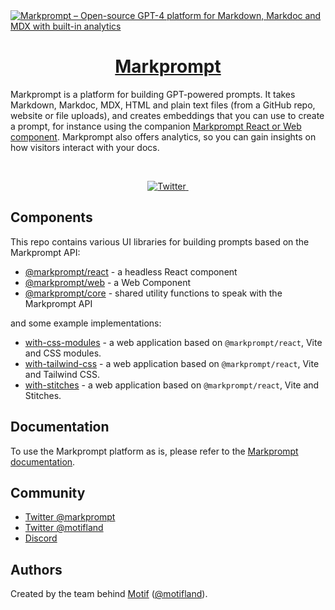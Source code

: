 <a href="https://markprompt.com">
  <img alt="Markprompt – Open-source GPT-4 platform for Markdown, Markdoc and MDX with built-in analytics" src="https://user-images.githubusercontent.com/504893/227404383-62737a47-72ab-4426-b7b3-83db5b836ebb.png">
  <h1 align="center">Markprompt</h1>
</a>

Markprompt is a platform for building GPT-powered prompts. It takes Markdown, Markdoc, MDX, HTML and plain text files (from a GitHub repo, website or file uploads), and creates embeddings that you can use to create a prompt, for instance using the companion [Markprompt React or Web component](https://markprompt.com/docs#components). Markprompt also offers analytics, so you can gain insights on how visitors interact with your docs.

<br />

<p align="center">
  <a href="https://twitter.com/markprompt">
    <img src="https://img.shields.io/twitter/follow/markprompt?style=flat&label=%40markprompt&logo=twitter&color=0bf&logoColor=fff" alt="Twitter" />
  </a>
  <a aria-label="License" href="https://github.com/motifland/markprompt-js/blob/main/LICENSE">
    <img alt="" src="https://badgen.net/npm/license/markprompt">
  </a>
</p>

## Components

This repo contains various UI libraries for building prompts based on the Markprompt API:

- [@markprompt/react](https://github.com/motifland/markprompt-js/blob/main/packages/react/README.md) - a headless React component
- [@markprompt/web](https://github.com/motifland/markprompt-js/blob/main/packages/web/README.md) - a Web Component
- [@markprompt/core](https://github.com/motifland/markprompt-js/blob/main/packages/web/README.md) - shared utility functions to speak with the Markprompt API

and some example implementations:

- [with-css-modules](https://github.com/motifland/markprompt-js/blob/main/examples/with-css-modules/README.md) - a web application based on `@markprompt/react`, Vite and CSS modules.
- [with-tailwind-css](https://github.com/motifland/markprompt-js/blob/main/examples/with-tailwind-css/README.md) - a web application based on `@markprompt/react`, Vite and Tailwind CSS.
- [with-stitches](https://github.com/motifland/markprompt-js/blob/main/examples/with-stitches/README.md) - a web application based on `@markprompt/react`, Vite and Stitches.

## Documentation

To use the Markprompt platform as is, please refer to the [Markprompt documentation](https://markprompt.com/docs).

## Community

- [Twitter @markprompt](https://twitter.com/markprompt)
- [Twitter @motifland](https://twitter.com/motifland)
- [Discord](https://discord.gg/MBMh4apz6X)

## Authors

Created by the team behind [Motif](https://motif.land)
([@motifland](https://twitter.com/motifland)).

